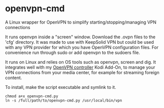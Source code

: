 
# openvpn-cmd
A Linux wrapper for OpenVPN to simplify starting/stopping/managing VPN connections

It runs openvpn inside a "screen" window.
Download the .ovpn files to the 'cfg' directory.
It was made to use with KeepSolid VPN but could be used with any
VPN provider for which you have OpenVPN configuration files.
For convenience run through sudo or add openvpn to the sudoers file.

It runs on Linux and relies on OS tools such as openvpn, screen and dig.
It integrates well with my [OpenVPN controller](https://github.com/jrmdev/plugin.video.openvpn-controller) Kodi Add-On, to manage your VPN 
connections from your media center, for example for streaming foreign content.

To install, make the script executable and symlink to it.

    chmod a+x openvpn-cmd.py
    ln -s /full/path/to/openvpn-cmd.py /usr/local/bin/vpn
